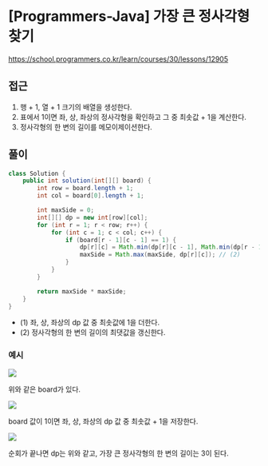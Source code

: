[Programmers-Java] 가장 큰 정사각형 찾기
=
<https://school.programmers.co.kr/learn/courses/30/lessons/12905>


접근
--


1. 행 \+ 1, 열 \+ 1 크기의 배열을 생성한다.
2. 표에서 1이면 좌, 상, 좌상의 정사각형을 확인하고 그 중 최솟값 \+ 1을 계산한다.
3. 정사각형의 한 변의 길이를 메모이제이션한다.


풀이
--



```java
class Solution {
    public int solution(int[][] board) {
        int row = board.length + 1;
        int col = board[0].length + 1;

        int maxSide = 0;
        int[][] dp = new int[row][col];
        for (int r = 1; r < row; r++) {
            for (int c = 1; c < col; c++) {
                if (board[r - 1][c - 1] == 1) {
                    dp[r][c] = Math.min(dp[r][c - 1], Math.min(dp[r - 1][c], dp[r - 1][c - 1])) + 1; // (1)
                    maxSide = Math.max(maxSide, dp[r][c]); // (2)
                }
            }
        }

        return maxSide * maxSide;
    }
}
```


* (1\) 좌, 상, 좌상의 dp 값 중 최솟값에 1을 더한다.
* (2\) 정사각형의 한 변의 길이의 최댓값을 갱신한다.


### 예시


![](https://blog.kakaocdn.net/dn/cEKtTO/btsDRmSscuI/weBEdYcDLwFjPSOKrgPyP1/img.png)
  
위와 같은 board가 있다.  
  



![](https://blog.kakaocdn.net/dn/biOA0o/btsDXbuO8p0/BViHPNxKYJgevCYIqK0tDK/img.png)
  
board 값이 1이면 좌, 상, 좌상의 dp 값 중 최솟값 \+ 1을 저장한다.  
  



![](https://blog.kakaocdn.net/dn/cZjQqZ/btsDRIgEVtt/FMnnjq1kOOg60P4zUGwAVK/img.png)
  
순회가 끝나면 dp는 위와 같고, 가장 큰 정사각형의 한 변의 길이는 3이 된다.

